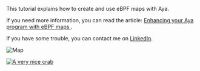 This tutorial explains how to create and use eBPF maps with Aya.

If you need more information, you can read the article: [Enhancing your Aya program with eBPF maps ](https://dev.to/littlejo/enhancing-your-aya-program-with-ebpf-maps-4hdj).

If you have some trouble, you can contact me on [LinkedIn](https://www.linkedin.com/in/joseph-ligier-4b86632).

![Map](https://dev-to-uploads.s3.amazonaws.com/uploads/articles/gmi8dgug5rg81rm3n7t3.png)

[![A very nice crab](https://dev-to-uploads.s3.amazonaws.com/uploads/articles/1fn1a65v6x3bjdh8cjkq.png)](https://ko-fi.com/littlejo)
